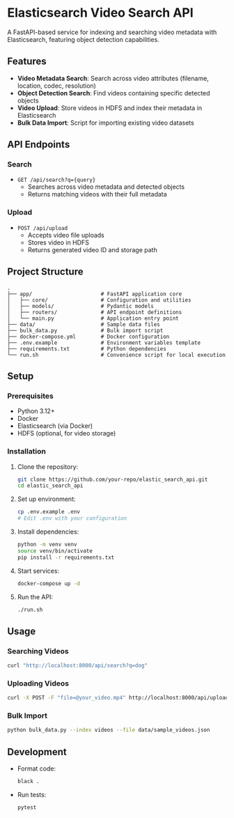 # Elasticsearch Video Search API

A FastAPI-based service for indexing and searching video metadata with Elasticsearch, featuring object detection capabilities.

## Features

- **Video Metadata Search**: Search across video attributes (filename, location, codec, resolution)
- **Object Detection Search**: Find videos containing specific detected objects
- **Video Upload**: Store videos in HDFS and index their metadata in Elasticsearch
- **Bulk Data Import**: Script for importing existing video datasets

## API Endpoints

### Search
- `GET /api/search?q={query}`
  - Searches across video metadata and detected objects
  - Returns matching videos with their full metadata

### Upload
- `POST /api/upload`
  - Accepts video file uploads
  - Stores video in HDFS
  - Returns generated video ID and storage path

## Project Structure

```
.
├── app/                      # FastAPI application core
│   ├── core/                 # Configuration and utilities
│   ├── models/               # Pydantic models
│   ├── routers/              # API endpoint definitions
│   └── main.py               # Application entry point
├── data/                     # Sample data files
├── bulk_data.py              # Bulk import script
├── docker-compose.yml        # Docker configuration
├── .env.example              # Environment variables template
├── requirements.txt          # Python dependencies
└── run.sh                    # Convenience script for local execution
```

## Setup

### Prerequisites
- Python 3.12+
- Docker
- Elasticsearch (via Docker)
- HDFS (optional, for video storage)

### Installation

1. Clone the repository:
   ```bash
   git clone https://github.com/your-repo/elastic_search_api.git
   cd elastic_search_api
   ```

2. Set up environment:
   ```bash
   cp .env.example .env
   # Edit .env with your configuration
   ```

3. Install dependencies:
   ```bash
   python -m venv venv
   source venv/bin/activate
   pip install -r requirements.txt
   ```

4. Start services:
   ```bash
   docker-compose up -d
   ```

5. Run the API:
   ```bash
   ./run.sh
   ```

## Usage

### Searching Videos
```bash
curl "http://localhost:8000/api/search?q=dog"
```

### Uploading Videos
```bash
curl -X POST -F "file=@your_video.mp4" http://localhost:8000/api/upload
```

### Bulk Import
```bash
python bulk_data.py --index videos --file data/sample_videos.json
```

## Development

- Format code:
  ```bash
  black .
  ```

- Run tests:
  ```bash
  pytest
  ```